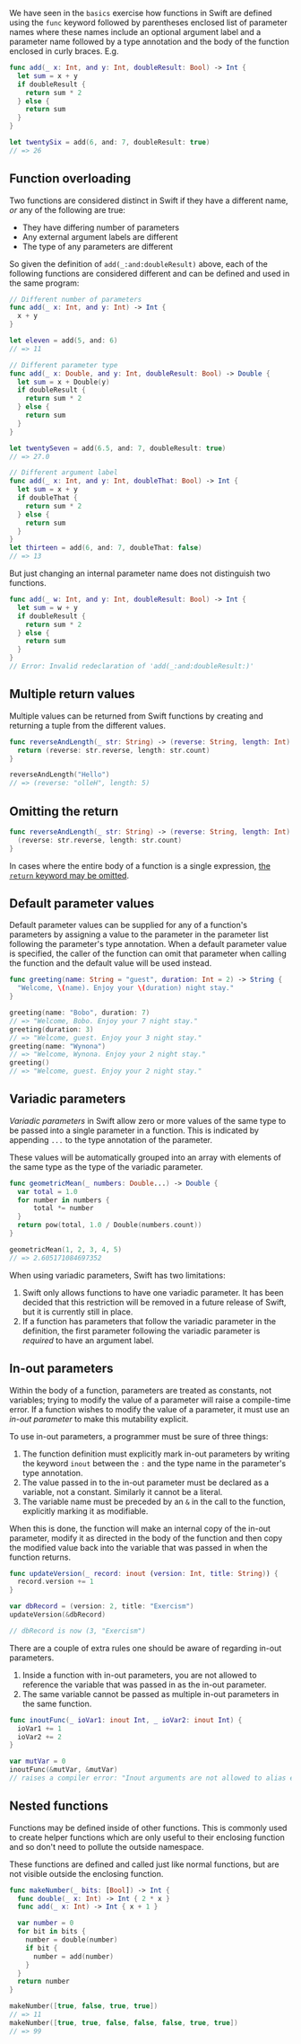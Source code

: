 We have seen in the `basics` exercise how functions in Swift are defined using the `func` keyword followed by parentheses enclosed list of parameter names where these names include an optional argument label and a parameter name followed by a type annotation and the body of the function enclosed in curly braces. E.g.

```swift
func add(_ x: Int, and y: Int, doubleResult: Bool) -> Int {
  let sum = x + y
  if doubleResult {
    return sum * 2
  } else {
    return sum
  }
}

let twentySix = add(6, and: 7, doubleResult: true)
// => 26
```

## Function overloading

Two functions are considered distinct in Swift if they have a different name, _or_ any of the following are true:

- They have differing number of parameters
- Any external argument labels are different
- The type of any parameters are different

So given the definition of `add(_:and:doubleResult)` above, each of the following functions are considered different and can be defined and used in the same program:

```swift
// Different number of parameters
func add(_ x: Int, and y: Int) -> Int {
  x + y
}

let eleven = add(5, and: 6)
// => 11

// Different parameter type
func add(_ x: Double, and y: Int, doubleResult: Bool) -> Double {
  let sum = x + Double(y)
  if doubleResult {
    return sum * 2
  } else {
    return sum
  }
}

let twentySeven = add(6.5, and: 7, doubleResult: true)
// => 27.0

// Different argument label
func add(_ x: Int, and y: Int, doubleThat: Bool) -> Int {
  let sum = x + y
  if doubleThat {
    return sum * 2
  } else {
    return sum
  }
}
let thirteen = add(6, and: 7, doubleThat: false)
// => 13
```

But just changing an internal parameter name does not distinguish two functions.

```swift
func add(_ w: Int, and y: Int, doubleResult: Bool) -> Int {
  let sum = w + y
  if doubleResult {
    return sum * 2
  } else {
    return sum
  }
}
// Error: Invalid redeclaration of 'add(_:and:doubleResult:)'
```

## Multiple return values

Multiple values can be returned from Swift functions by creating and returning a tuple from the different values.

```swift
func reverseAndLength(_ str: String) -> (reverse: String, length: Int) {
  return (reverse: str.reverse, length: str.count)
}

reverseAndLength("Hello")
// => (reverse: "olleH", length: 5)
```

## Omitting the return

```swift
func reverseAndLength(_ str: String) -> (reverse: String, length: Int) {
  (reverse: str.reverse, length: str.count)
}
```

In cases where the entire body of a function is a single expression, [the `return` keyword may be omitted][implicit-returns].

## Default parameter values

Default parameter values can be supplied for any of a function's parameters by assigning a value to the parameter in the parameter list following the parameter's type annotation. When a default parameter value is specified, the caller of the function can omit that parameter when calling the function and the default value will be used instead.

```swift
func greeting(name: String = "guest", duration: Int = 2) -> String {
  "Welcome, \(name). Enjoy your \(duration) night stay."
}

greeting(name: "Bobo", duration: 7)
// => "Welcome, Bobo. Enjoy your 7 night stay."
greeting(duration: 3)
// => "Welcome, guest. Enjoy your 3 night stay."
greeting(name: "Wynona")
// => "Welcome, Wynona. Enjoy your 2 night stay."
greeting()
// => "Welcome, guest. Enjoy your 2 night stay."
```

## Variadic parameters

_Variadic parameters_ in Swift allow zero or more values of the same type to be passed into a single parameter in a function. This is indicated by appending `...` to the type annotation of the parameter.

These values will be automatically grouped into an array with elements of the same type as the type of the variadic parameter.

```swift
func geometricMean(_ numbers: Double...) -> Double {
  var total = 1.0
  for number in numbers {
      total *= number
  }
  return pow(total, 1.0 / Double(numbers.count))
}

geometricMean(1, 2, 3, 4, 5)
// => 2.605171084697352
```

When using variadic parameters, Swift has two limitations:

1. Swift only allows functions to have one variadic parameter. It has been decided that this restriction will be removed in a future release of Swift, but it is currently still in place.
2. If a function has parameters that follow the variadic parameter in the definition, the first parameter following the variadic parameter is _required_ to have an argument label.

## In-out parameters

Within the body of a function, parameters are treated as constants, not variables; trying to modify the value of a parameter will raise a compile-time error. If a function wishes to modify the value of a parameter, it must use an _in-out parameter_ to make this mutability explicit.

To use in-out parameters, a programmer must be sure of three things:

1. The function definition must explicitly mark in-out parameters by writing the keyword `inout` between the `:` and the type name in the parameter's type annotation.
2. The value passed in to the in-out parameter must be declared as a variable, not a constant. Similarly it cannot be a literal.
3. The variable name must be preceded by an `&` in the call to the function, explicitly marking it as modifiable.

When this is done, the function will make an internal copy of the in-out parameter, modify it as directed in the body of the function and then copy the modified value back into the variable that was passed in when the function returns.

```swift
func updateVersion(_ record: inout (version: Int, title: String)) {
  record.version += 1
}

var dbRecord = (version: 2, title: "Exercism")
updateVersion(&dbRecord)

// dbRecord is now (3, "Exercism")
```

There are a couple of extra rules one should be aware of regarding in-out parameters.

1.  Inside a function with in-out parameters, you are not allowed to reference the variable that was passed in as the in-out parameter.
2.  The same variable cannot be passed as multiple in-out parameters in the same function.

```swift
func inoutFunc(_ ioVar1: inout Int, _ ioVar2: inout Int) {
  ioVar1 += 1
  ioVar2 += 2
}

var mutVar = 0
inoutFunc(&mutVar, &mutVar)
// raises a compiler error: "Inout arguments are not allowed to alias each other"
```

## Nested functions

Functions may be defined inside of other functions. This is commonly used to create helper functions which are only useful to their enclosing function and so don't need to pollute the outside namespace.

These functions are defined and called just like normal functions, but are not visible outside the enclosing function.

```swift
func makeNumber(_ bits: [Bool]) -> Int {
  func double(_ x: Int) -> Int { 2 * x }
  func add(_ x: Int) -> Int { x + 1 }

  var number = 0
  for bit in bits {
    number = double(number)
    if bit {
      number = add(number)
    }
  }
  return number
}

makeNumber([true, false, true, true])
// => 11
makeNumber([true, true, false, false, false, true, true])
// => 99
```

[functions]: https://docs.swift.org/swift-book/LanguageGuide/Functions.html
[type annotations]: https://docs.swift.org/swift-book/LanguageGuide/TheBasics.html#ID312
[argument labels]: https://docs.swift.org/swift-book/LanguageGuide/TheBasics.html#ID166
[multiple-return-values]: https://docs.swift.org/swift-book/LanguageGuide/TheBasics.html#ID164
[implicit-returns]: https://docs.swift.org/swift-book/LanguageGuide/TheBasics.html#ID607
[default-parameter-values]: https://docs.swift.org/swift-book/LanguageGuide/TheBasics.html#ID169
[variadic-parameters]: https://docs.swift.org/swift-book/LanguageGuide/TheBasics.html#ID171
[in-out-parameters]: https://docs.swift.org/swift-book/LanguageGuide/TheBasics.html#ID173
[nested-functions]: https://docs.swift.org/swift-book/LanguageGuide/TheBasics.html#ID178
